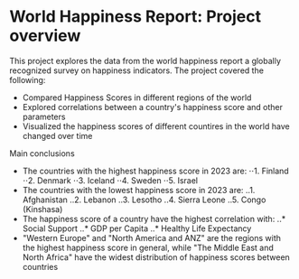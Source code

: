 # World Happiness Report: Project overview
This project explores the data from the world happiness report a globally recognized survey on happiness indicators. 
The project covered the following:
* Compared Happiness Scores in different regions of the world
* Explored correlations between a country's happiness score and other parameters
* Visualized the happiness scores of different countires in the world have changed over time

Main conclusions
* The countries with the highest happiness score in 2023 are:
  ⋅⋅1. Finland
  ⋅⋅2. Denmark
  ⋅⋅3. Iceland
  ⋅⋅4. Sweden
  ⋅⋅5. Israel
* The countries with the lowest happiness score in 2023 are:
  ..1. Afghanistan
  ..2. Lebanon
  ..3. Lesotho
  ..4. Sierra Leone
  ..5. Congo (Kinshasa)
* The happiness score of a country have the highest correlation with:
  ..* Social Support
  ..* GDP per Capita
  ..* Healthy Life Expectancy
* "Western Europe" and "North America and ANZ" are the regions with the highest happiness score in general, while "The Middle East and North Africa" have the widest distribution of happiness scores between countries
